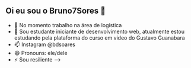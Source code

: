 ## Oi eu sou o Bruno7Sores 👋


- 🔭 No momento trabalho na área de logística
- 🌱 Sou estudante iniciante de desenvolvimento web, atualmente estou estudando pela plataforma do curso em video do Gustavo Guanabara
- 📫 Instagram @bdsoares
- 😄 Pronouns: ele/dele
- ⚡ Sou resiliente
-->
